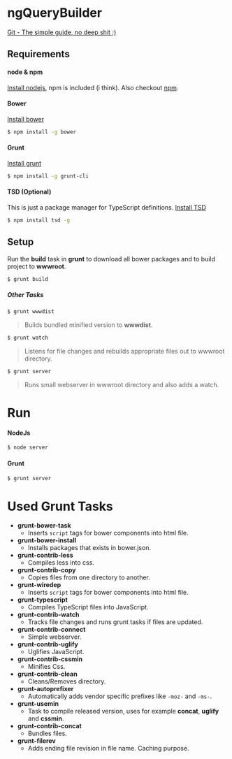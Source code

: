 ngQueryBuilder
======

[Git - The simple guide, no deep shit ;)](http://rogerdudler.github.io/git-guide/)

Requirements
------
#### node & npm
[Install nodejs](https://nodejs.org/download/), npm is included (i think). Also checkout [npm](https://www.npmjs.com/).

#### Bower
[Install bower](http://bower.io/#install-bower)

```sh
$ npm install -g bower
```

#### Grunt
[Install grunt](https://github.com/gruntjs/grunt-cli/blob/master/README.md)

```sh
$ npm install -g grunt-cli
```

#### TSD (Optional)
This is just a package manager for TypeScript definitions.
[Install TSD](http://definitelytyped.org/tsd/)

```sh
$ npm install tsd -g
```

Setup
------
Run the **build** task in **grunt** to download all bower packages and to build project to **wwwroot**.

```sh
$ grunt build
```

##### Other Tasks

```sh
$ grunt wwwdist
```
> Builds bundled minified version to **wwwdist**.

```sh
$ grunt watch
```
> Listens for file changes and rebuilds appropriate files out to wwwroot directory.

```sh
$ grunt server
```
> Runs small webserver in wwwroot directory and also adds a watch.

Run
======
#### NodeJs
```sh
$ node server
```

#### Grunt
```sh
$ grunt server
```

Used Grunt Tasks
======
* **grunt-bower-task**
  * Inserts `script` tags for bower components into html file. 
* **grunt-bower-install**
  * Installs packages that exists in bower.json.
* **grunt-contrib-less**
  * Compiles less into css.
* **grunt-contrib-copy**
  * Copies files from one directory to another.
* **grunt-wiredep**
  * Inserts `script` tags for bower components into html file. 
* **grunt-typescript**
  * Compiles TypeScript files into JavaScript.
* **grunt-contrib-watch**
  * Tracks file changes and runs grunt tasks if files are updated.
* **grunt-contrib-connect**
  * Simple webserver.
* **grunt-contrib-uglify**
  * Uglifies JavaScript.
* **grunt-contrib-cssmin**
  * Minifies Css.
* **grunt-contrib-clean**
  * Cleans/Removes directory.
* **grunt-autoprefixer**
  * Automatically adds vendor specific prefixes like `-moz-` and `-ms-`. 
* **grunt-usemin**
  * Task to compile released version, uses for example **concat**, **uglify** and **cssmin**.
* **grunt-contrib-concat**
  * Bundles files.
* **grunt-filerev**
  * Adds ending file revision in file name. Caching purpose.
